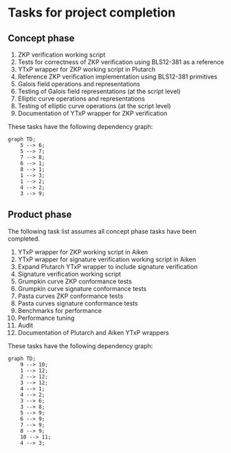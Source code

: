 # Tasks for project completion

## Concept phase

1. ZKP verification working script
2. Tests for correctness of ZKP verification using BLS12-381 as a reference
3. YTxP wrapper for ZKP working script in Plutarch
4. Reference ZKP verification implementation using BLS12-381 primitives
5. Galois field operations and representations
6. Testing of Galois field representations (at the script level)
7. Elliptic curve operations and representations
8. Testing of elliptic curve operations (at the script level)
9. Documentation of YTxP wrapper for ZKP verification

These tasks have the following dependency graph:

```mermaid
graph TD;
    5 --> 6;
    5 --> 7;
    7 --> 8;
    6 --> 1;
    8 --> 1;
    1 --> 3;
    1 --> 2;
    4 --> 2;
    3 --> 9;
```

## Product phase

The following task list assumes all concept phase tasks have been completed.

1. YTxP wrapper for ZKP working script in Aiken
2. YTxP wrapper for signature verification working script in Aiken
3. Expand Plutarch YTxP wrapper to include signature verification
4. Signature verification working script
5. Grumpkin curve ZKP conformance tests
6. Grumpkin curve signature conformance tests
7. Pasta curves ZKP conformance tests
8. Pasta curves signature conformance tests
9. Benchmarks for performance
10. Performance tuning
11. Audit
12. Documentation of Plutarch and Aiken YTxP wrappers

These tasks have the following dependency graph:

```mermaid
graph TD;
    9 --> 10;
    1 --> 12;
    2 --> 12;
    3 --> 12;
    4 --> 1;
    4 --> 2;
    3 --> 6;
    3 --> 8;
    5 --> 9;
    6 --> 9;
    7 --> 9;
    8 --> 9;
    10 --> 11;
    4 --> 3;
```
